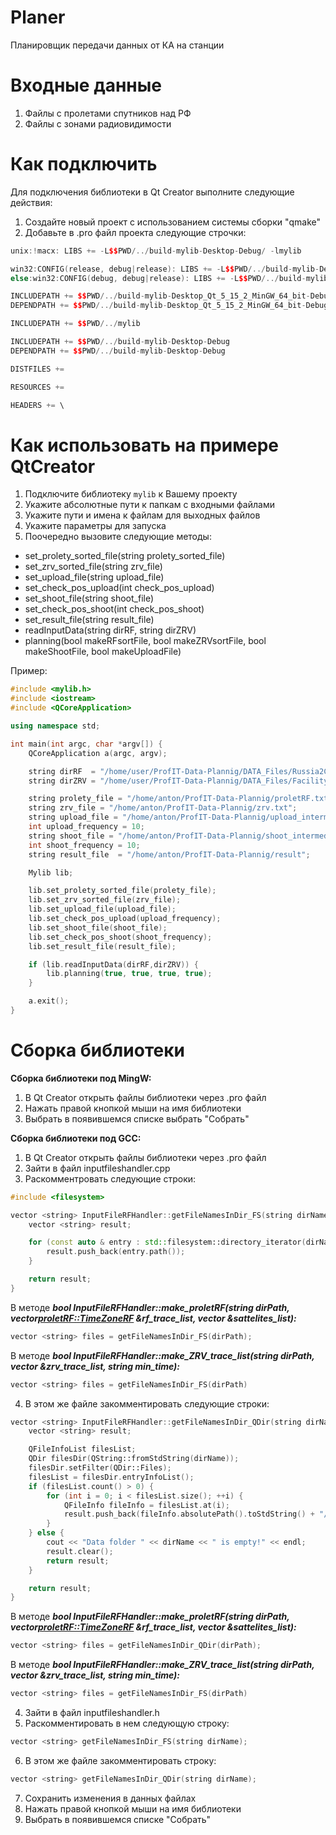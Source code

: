 # Planer

Планировщик передачи данных от КА на станции

# Входные данные
1. Файлы с пролетами спутников над РФ
2. Файлы с зонами радиовидимости 

# Как подключить
Для подключения библиотеки в Qt Creator выполните следующие действия:
1. Создайте новый проект с использованием системы сборки "qmake"
2. Добавьте в .pro файл проекта следующие строчки:
```c++
unix:!macx: LIBS += -L$$PWD/../build-mylib-Desktop-Debug/ -lmylib

win32:CONFIG(release, debug|release): LIBS += -L$$PWD/../build-mylib-Desktop_Qt_5_15_2_MinGW_64_bit-Release/release/ -lmylib
else:win32:CONFIG(debug, debug|release): LIBS += -L$$PWD/../build-mylib-Desktop_Qt_5_15_2_MinGW_64_bit-Debug/debug/ -lmylib

INCLUDEPATH += $$PWD/../build-mylib-Desktop_Qt_5_15_2_MinGW_64_bit-Debug/debug
DEPENDPATH += $$PWD/../build-mylib-Desktop_Qt_5_15_2_MinGW_64_bit-Debug/debug

INCLUDEPATH += $$PWD/../mylib

INCLUDEPATH += $$PWD/../build-mylib-Desktop-Debug
DEPENDPATH += $$PWD/../build-mylib-Desktop-Debug

DISTFILES +=

RESOURCES +=

HEADERS += \
```

# Как использовать на примере QtCreator

1. Подключите библиотеку `mylib` к Вашему проекту 
2. Укажите абсолютные пути к папкам с входными файлами
3. Укажите пути и имена к файлам для выходных файлов
4. Укажите параметры для запуска
5. Поочередно вызовите следующие методы:
- set_prolety_sorted_file(string prolety_sorted_file)
- set_zrv_sorted_file(string zrv_file)
- set_upload_file(string upload_file)
- set_check_pos_upload(int check_pos_upload)
- set_shoot_file(string shoot_file)
- set_check_pos_shoot(int check_pos_shoot)
- set_result_file(string result_file)
- readInputData(string dirRF, string dirZRV)
- planning(bool makeRFsortFile, bool makeZRVsortFile, bool makeShootFile, bool makeUploadFile)

Пример:
```c++
#include <mylib.h>
#include <iostream>
#include <QCoreApplication>

using namespace std;

int main(int argc, char *argv[]) {
    QCoreApplication a(argc, argv);

    string dirRF  = "/home/user/ProfIT-Data-Plannig/DATA_Files/Russia2Constellation/";
    string dirZRV = "/home/user/ProfIT-Data-Plannig/DATA_Files/Facility2Constellation/";

    string prolety_file = "/home/anton/ProfIT-Data-Plannig/proletRF.txt";
    string zrv_file = "/home/anton/ProfIT-Data-Plannig/zrv.txt";
    string upload_file = "/home/anton/ProfIT-Data-Plannig/upload_intermediate.txt";
    int upload_frequency = 10;
    string shoot_file = "/home/anton/ProfIT-Data-Plannig/shoot_intermediate.txt";
    int shoot_frequency = 10;
    string result_file  = "/home/anton/ProfIT-Data-Plannig/result";

    Mylib lib;

    lib.set_prolety_sorted_file(prolety_file);
    lib.set_zrv_sorted_file(zrv_file);    
    lib.set_upload_file(upload_file);
    lib.set_check_pos_upload(upload_frequency);
    lib.set_shoot_file(shoot_file);
    lib.set_check_pos_shoot(shoot_frequency);
    lib.set_result_file(result_file);

    if (lib.readInputData(dirRF,dirZRV)) {
        lib.planning(true, true, true, true);
    }

    a.exit();
}
```

# Сборка библиотеки

**Сборка библиотеки под MingW:**
1. В Qt Creator  открыть файлы библиотеки через .pro файл
2. Нажать правой кнопкой мыши на имя библиотеки 
3. Выбрать в появившемся списке выбрать "Собрать" 

**Сборка библиотеки под GCC:**
1. В Qt Creator открыть файлы библиотеки через .pro файл
2. Зайти в файл inputfileshandler.cpp
3. Раскомментровать следующие строки:

```c++
#include <filesystem>
```

```c++
vector <string> InputFileRFHandler::getFileNamesInDir_FS(string dirName){
    vector <string> result;

    for (const auto & entry : std::filesystem::directory_iterator(dirName)) {
        result.push_back(entry.path());
    }

    return result;
}
```

В методе ***bool InputFileRFHandler::make_proletRF(string dirPath, vector<proletRF::TimeZoneRF> &rf_trace_list, vector<Satellite> &sattelites_list):***

```c++
vector <string> files = getFileNamesInDir_FS(dirPath);
```

В методе ***bool InputFileRFHandler::make_ZRV_trace_list(string dirPath, vector<ZRV> &zrv_trace_list, string min_time):***

```c++
vector <string> files = getFileNamesInDir_FS(dirPath)
```
4. В этом же файле закомментировать следующие строки:
```c++
vector <string> InputFileRFHandler::getFileNamesInDir_QDir(string dirName){
    vector <string> result;

    QFileInfoList filesList;
    QDir filesDir(QString::fromStdString(dirName));
    filesDir.setFilter(QDir::Files);
    filesList = filesDir.entryInfoList();
    if (filesList.count() > 0) {
        for (int i = 0; i < filesList.size(); ++i) {
            QFileInfo fileInfo = filesList.at(i);
            result.push_back(fileInfo.absolutePath().toStdString() + "/" + fileInfo.fileName().toStdString());
        }
    } else {
        cout << "Data folder " << dirName << " is empty!" << endl;
        result.clear();
        return result;
    }

    return result;
}
```

В методе ***bool InputFileRFHandler::make_proletRF(string dirPath, vector<proletRF::TimeZoneRF> &rf_trace_list, vector<Satellite> &sattelites_list):***

```c++
vector <string> files = getFileNamesInDir_QDir(dirPath);
```

В методе ***bool InputFileRFHandler::make_ZRV_trace_list(string dirPath, vector<ZRV> &zrv_trace_list, string min_time):***

```c++
vector <string> files = getFileNamesInDir_FS(dirPath)
```

4. Зайти в файл inputfileshandler.h
5. Раскомментировать в нем следующую строку:

```c++
vector <string> getFileNamesInDir_FS(string dirName);
```
6. В этом же файле закомментировать строку:

```c++
vector <string> getFileNamesInDir_QDir(string dirName);
```
	
7. Сохранить изменения в данных файлах
8. Нажать правой кнопкой мыши на имя библиотеки
9. Выбрать в появившемся списке "Собрать"

